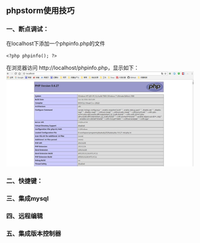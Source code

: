 ## phpstorm使用技巧
### 一、断点调试：
在localhost下添加一个phpinfo.php的文件

`<?php phpinfo(); ?>`   

在浏览器访问 http://localhost/phpinfo.php，显示如下：
![php信息](./20170212/phpinfo.jpg)
    
### 二、快捷键：
### 三、集成mysql
### 四、远程编辑
### 五、集成版本控制器